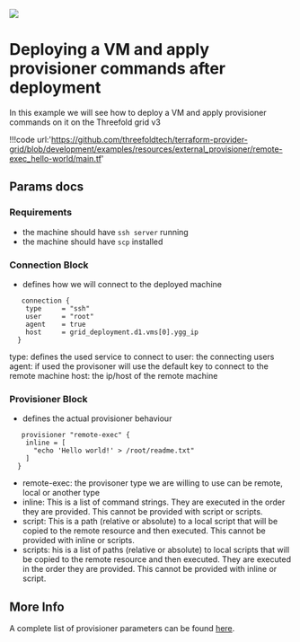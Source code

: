 ![](terraform/img//terraform_.png)

# Deploying a VM and apply provisioner commands after deployment

In this example we will see how to deploy a VM and apply provisioner commands on it on the Threefold grid v3

!!!code url:'https://github.com/threefoldtech/terraform-provider-grid/blob/development/examples/resources/external_provisioner/remote-exec_hello-world/main.tf'

## Params docs
### Requirements
- the machine should have `ssh server` running
- the machine should have `scp` installed
### Connection Block
- defines how we will connect to the deployed machine 
```
   connection {
    type     = "ssh"
    user     = "root"
    agent    = true
    host     = grid_deployment.d1.vms[0].ygg_ip
  }
```
type: defines the used service to connect to
user: the connecting users
agent: if used the provisoner will use the default key to connect to the remote machine
host: the ip/host of the remote machine
### Provisioner Block
- defines the actual provisioner behaviour
```
   provisioner "remote-exec" {
    inline = [
      "echo 'Hello world!' > /root/readme.txt"
    ]
  }
```
- remote-exec: the provisoner type we are willing to use can be remote, local or another type
- inline: This is a list of command strings. They are executed in the order they are provided. This cannot be provided with script or scripts.
- script: This is a path (relative or absolute) to a local script that will be copied to the remote resource and then executed. This cannot be provided with inline or scripts.
- scripts: his is a list of paths (relative or absolute) to local scripts that will be copied to the remote resource and then executed. They are executed in the order they are provided. This cannot be provided with inline or script.

## More Info
A complete list of provisioner parameters can be found [here](https://www.terraform.io/language/resources/provisioners/remote-exec).
